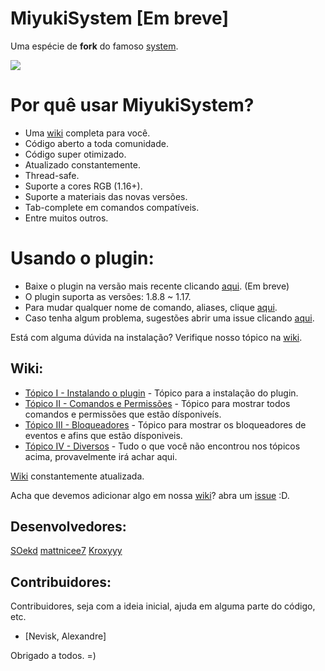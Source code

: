 # MiyukiSystem [Em breve]

Uma espécie de **fork** do famoso [system](https://github.com/eduardo-mior/System).

![](https://media.giphy.com/media/WbanOzR9wjAjddGtLf/giphy.gif)

# Por quê usar MiyukiSystem?

* Uma [wiki](https://github.com/SOekd/MiyukiSystem/wiki) completa para você.
* Código aberto a toda comunidade.
* Código super otimizado.
* Atualizado constantemente.
* Thread-safe.
* Suporte a cores RGB (1.16+).
* Suporte a materiais das novas versões.
* Tab-complete em comandos compatíveis.
* Entre muitos outros.

# Usando o plugin:

* Baixe o plugin na versão mais recente clicando [aqui](https://github.com/SOekd/MiyukiSystem/releases/latest). (Em breve)
* O plugin suporta as versões: 1.8.8 ~ 1.17.
* Para mudar qualquer nome de comando, aliases, clique [aqui](https://github.com/SOekd/MiyukiSystem/blob/master/src/main/resources/commands.yml).
* Caso tenha algum problema, sugestões abrir uma issue clicando [aqui](https://github.com/SOekd/MiyukiSystem/issues).


Está com alguma dúvida na instalação? Verifique nosso tópico na [wiki]("https://github.com/SOekd/MiyukiSystem/wiki/%5BMiyukiSystem%5D-Introdu%C3%A7%C3%A3o").

## Wiki:

* [Tópico I - Instalando o plugin](https://github.com/SOekd/MiyukiSystem/wiki/%5BMiyukiSystem%5D-Introdu%C3%A7%C3%A3o) - Tópico para a instalação do plugin.
* [Tópico II - Comandos e Permissões](https://github.com/SOekd/MiyukiSystem/wiki/MiyukiSystem---Comandos) - Tópico para mostrar todos comandos e permissões que estão dísponiveís.
* [Tópico III - Bloqueadores](https://github.com/SOekd/MiyukiSystem/wiki/MiyukiSystem---Bloqueadores) - Tópico para mostrar os bloqueadores de eventos e afins que estão dísponiveis.
* [Tópico IV - Diversos](https://github.com/SOekd/MiyukiSystem/wiki/MiyukiSystem---Diversos") - Tudo o que você não encontrou nos tópicos acima, provavelmente irá achar aqui.



[Wiki](https://github.com/SOekd/MiyukiSystem/wiki) constantemente atualizada.


Acha que devemos adicionar algo em nossa [wiki](https://github.com/SOekd/MiyukiSystem/wiki)? abra um [issue](https://github.com/SOekd/MiyukiSystem/issues) :D.

## Desenvolvedores:

[SOekd](https://github.com/SOekd) [mattnicee7](https://github.com/mattnicee7) [Kroxyyy](https://github.com/kroxyyy)

## Contribuidores:

Contribuidores, seja com a ideia inicial, ajuda em alguma parte do  código, etc.

* [Nevisk, Alexandre]


Obrigado a todos. =)
